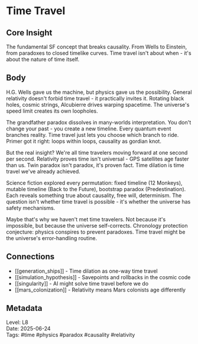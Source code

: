 # Time Travel

## Core Insight
The fundamental SF concept that breaks causality. From Wells to Einstein, from paradoxes to closed timelike curves. Time travel isn't about when - it's about the nature of time itself.

## Body
H.G. Wells gave us the machine, but physics gave us the possibility. General relativity doesn't forbid time travel - it practically invites it. Rotating black holes, cosmic strings, Alcubierre drives warping spacetime. The universe's speed limit creates its own loopholes.

The grandfather paradox dissolves in many-worlds interpretation. You don't change your past - you create a new timeline. Every quantum event branches reality. Time travel just lets you choose which branch to ride. Primer got it right: loops within loops, causality as gordian knot.

But the real insight? We're all time travelers moving forward at one second per second. Relativity proves time isn't universal - GPS satellites age faster than us. Twin paradox isn't paradox, it's proven fact. Time dilation is time travel we've already achieved.

Science fiction explored every permutation: fixed timeline (12 Monkeys), mutable timeline (Back to the Future), bootstrap paradox (Predestination). Each reveals something true about causality, free will, determinism. The question isn't whether time travel is possible - it's whether the universe has safety mechanisms.

Maybe that's why we haven't met time travelers. Not because it's impossible, but because the universe self-corrects. Chronology protection conjecture: physics conspires to prevent paradoxes. Time travel might be the universe's error-handling routine.

## Connections
- [[generation_ships]] - Time dilation as one-way time travel
- [[simulation_hypothesis]] - Savepoints and rollbacks in the cosmic code
- [[singularity]] - AI might solve time travel before we do
- [[mars_colonization]] - Relativity means Mars colonists age differently

## Metadata
Level: L8  
Date: 2025-06-24  
Tags: #time #physics #paradox #causality #relativity